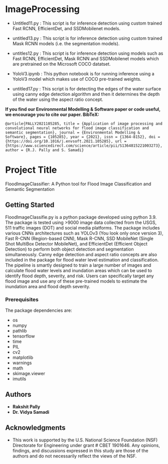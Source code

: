 # ImageProcessing
- Untitled11.py : This script is for inference detection using custom trained Fast RCNN, EfficientDet, and SSDMobilenet models.

- untitled13.py : This script is for inference detection using custom trained Mask RCNN models (i.e. the segmentation models).

- untitles12.py : This script is for inference detection using models such as Fast RCNN, EfficientDet, Mask RCNN and SSDMobilenet models which are pretrained on the Microsoft COCO datatset.

- YoloV3.ipynb : This python notebook is for running inference using a YoloV3 model which makes use of COCO pre-trained weights.  

- untitled17.py : This script is for detecting the edges of the water surface using canny edge detection algorithm and then it determines the depth of the water using the aspect ratio concept. 

**If you find our Environmental Modelling & Software paper or code useful, we encourage you to cite our paper. BibTeX:**

`@article{PALLY2021105285,
title = {Application of image processing and convolutional neural networks for flood image classification and semantic segmentation},
journal = {Environmental Modelling & Software},
pages = {105285},
year = {2021},
issn = {1364-8152},
doi = {https://doi.org/10.1016/j.envsoft.2021.105285},
url = {https://www.sciencedirect.com/science/article/pii/S1364815221003273},author = {R.J. Pally and S. Samadi}`

# Project Title
FloodImageClassifier: A Python tool for Flood Image Classification and Semantic Segmentation


## Getting Started
FloodImageClassifie.py is a python package developed using python 3.9. The package is tested using >9000 image data collected from the USGS, 511 traffic images (DOT) and social media platforms. The package includes various CNNs architectures such as YOLOv3 (You look only once version 3), Fast R-CNN (Region-based CNN), Mask R-CNN, SSD MobileNet (Single Shot MultiBox Detector  MobileNet), and EfficientDet (Efficient Object Detection) to perform both object detection and segmentation simultaneously. Canny edge detection and aspect ratio concepts are also included in the package for flood water level estimation and classification. The pipeline is smartly designed to train a large number of images and calculate flood water levels and inundation areas which can be used to identify flood depth, severity, and risk. Users can specifically target any flood image and use any of these pre-trained models to estimate the inundation area and flood depth severity. 

### Prerequisites 

The package dependencies are:            
*  os
*  numpy
*  pathlib
*  tensorflow
*  time
*  PIL
*  cv2
*  matplotlib
*  warnings
*  math
*  skimage.viewer
*  imutils

## Authors


* **Rakshit Pally** 
* **Dr. Vidya Samadi** 


## Acknowledgments

* This work is supported by the U.S. National Science Foundation (NSF) Directorate for Engineering under grant # CBET 1901646. Any opinions, findings, and discussions expressed in this study are those of the authors and do not necessarily reflect the views of the NSF. 

